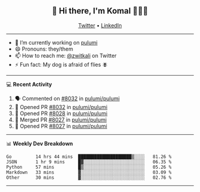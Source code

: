 <h2 align="center"> 👋 Hi there, I'm Komal 🧑🏾‍💻 </h2>
<p align="center">
    <a href="https://twitter.com/zwitkali">Twitter</a> •
    <a href="https://www.linkedin.com/in/komal-ali/">LinkedIn</a>
</p>

--------

- 🔭 I’m currently working on [pulumi](https://github.com/pulumi/pulumi)
- 😄 Pronouns: they/them
- 📫 How to reach me: [@zwitkali](https://twitter.com/zwitkali) on Twitter
- ⚡ Fun fact: My dog is afraid of flies 🪰

--------
💻 **Recent Activity**

<!--START_SECTION:activity-->
1. 🗣 Commented on [#8032](https://github.com/pulumi/pulumi/issues/8032) in [pulumi/pulumi](https://github.com/pulumi/pulumi)
2. 💪 Opened PR [#8032](https://github.com/pulumi/pulumi/pull/8032) in [pulumi/pulumi](https://github.com/pulumi/pulumi)
3. 💪 Opened PR [#8028](https://github.com/pulumi/pulumi/pull/8028) in [pulumi/pulumi](https://github.com/pulumi/pulumi)
4. 🎉 Merged PR [#8027](https://github.com/pulumi/pulumi/pull/8027) in [pulumi/pulumi](https://github.com/pulumi/pulumi)
5. 💪 Opened PR [#8027](https://github.com/pulumi/pulumi/pull/8027) in [pulumi/pulumi](https://github.com/pulumi/pulumi)
<!--END_SECTION:activity-->

--------

📊 **Weekly Dev Breakdown**
<!--START_SECTION:waka-->
```text
Go         14 hrs 44 mins  ████████████████████▒░░░░   81.26 % 
JSON       1 hr 9 mins     █▓░░░░░░░░░░░░░░░░░░░░░░░   06.35 % 
Python     57 mins         █▒░░░░░░░░░░░░░░░░░░░░░░░   05.26 % 
Markdown   33 mins         ▓░░░░░░░░░░░░░░░░░░░░░░░░   03.09 % 
Other      30 mins         ▓░░░░░░░░░░░░░░░░░░░░░░░░   02.76 % 
```
<!--END_SECTION:waka-->

--------